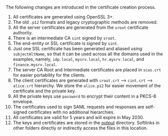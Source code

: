 The following changes are introduced in the certificate creation process.
1. All certificates are generated using OpenSSL 3+.
2. The old `.p12` formats and legacy cryptographic methods are removed.
3. All the server certificates are generated from the `sroot` certificate authority.
4. There is an intermediate CA `sint` signed by `sroot`.
5. The end-entity or SSL certificate is signed by `sint`.
6. Just one SSL certificate has been generated and aliased using 
   `subjectAltName`, so that it can be used across all the domains used in the 
   examples, namely, `idp.local`, `mysrv.local`, `hr.mysrv.local`, 
   and `finance.mysrv.local`.
7. The server CA Root and Intermediate certificates are placed in `scas.crt` for
   easier portability for the clients.
8. The client certificates are generated with `croot.crt` --> `cint.crt` --> 
   `alice.crt` hierarchy. We store the `alice.p12` for easier movement of the 
   certificate and the private key.
9. All the private keys use `password` to encrypt their content in a PKCS-8
   envelope.
10. The certificates used to sign SAML requests and responses are self-signed
    certificates with no additional hierarchies.
11. All certificates are valid for 5 years and will expire in May 2030. 
12. The keys and certificates are stored in the [output](output) directory. 
    Softlinks in other folders directly or indirectly access the files in 
    this location.  
